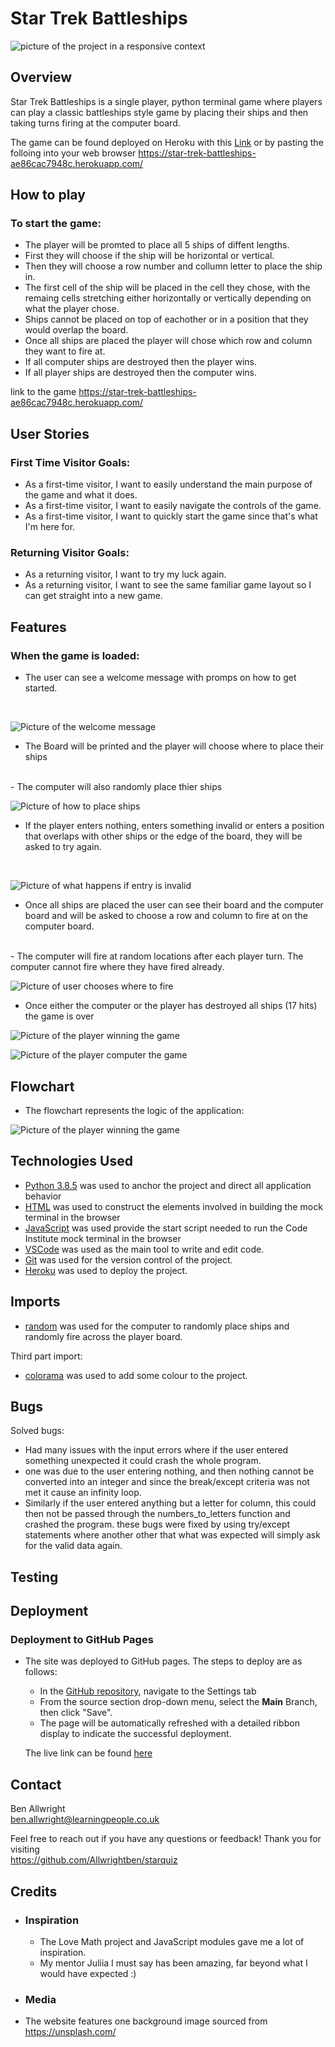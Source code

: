 <h1>Star Trek Battleships</h1>

![picture of the project in a responsive context](documentation/response.png)

## Overview

<p>Star Trek Battleships is a single player, python terminal game where players can play a classic battleships style game by placing their ships and then taking turns firing at the computer board.</p>

The game can be found deployed on Heroku with this [Link](https://star-trek-battleships-ae86cac7948c.herokuapp.com/) or by pasting the folloing into your web browser https://star-trek-battleships-ae86cac7948c.herokuapp.com/

## How to play

<h3>To start the game:</h3>

- The player will be promted to place all 5 ships of diffent lengths.
- First they will choose if the ship will be horizontal or vertical.
- Then they will choose a row number and collumn letter to place the ship in.
- The first cell of the ship will be placed in the cell they chose, with the
remaing cells stretching either horizontally or vertically depending on what 
the player chose.
- Ships cannot be placed on top of eachother or in a position that they would
overlap the board.
- Once all ships are placed the player will chose which row and column they
want to fire at.
- If all computer ships are destroyed then the player wins.
- If all player ships are destroyed then the computer wins.

link to the game https://star-trek-battleships-ae86cac7948c.herokuapp.com/

## User Stories
<h3>First Time Visitor Goals:</h3>

- As a first-time visitor, I want to easily understand the main purpose of the game and what it does.
- As a first-time visitor, I want to easily navigate the controls of the game.
- As a first-time visitor, I want to quickly start the game since that's what I'm here for.

<h3>Returning Visitor Goals:</h3>

- As a returning visitor, I want to try my luck again.
- As a returning visitor, I want to see the same familiar game layout so I can get straight into a new game.

## Features

<h3>When the game is loaded:</h3>

- The user can see a welcome message with promps on how to get started.
<br>

![Picture of the welcome message](documentation/welcome.png)

- The Board will be printed and the player will choose where to place their ships
<br>
- The computer will also randomly place thier ships

![Picture of how to place ships](documentation/placehips.png)

- If the player enters nothing, enters something invalid or enters a position that overlaps with other ships or the edge of the board, they will be asked to try again.
<br>

![Picture of what happens if entry is invalid](documentation/invalid.png)

- Once all ships are placed the user can see their board and the computer board and will be asked to choose a row and column to fire at on the computer board.
<br>
- The computer will fire at random locations after each player turn. The computer cannot fire where they have fired already.

![Picture of user chooses where to fire](documentation/choosecelltofireat.png)

- Once either the computer or the player has destroyed all ships (17 hits) the game is over

![Picture of the player winning the game](documentation/congratulations.png)

![Picture of the player computer the game](documentation/defeat.png)

## Flowchart

- The flowchart represents the logic of the application:

![Picture of the player winning the game](documentation/lucidflowchart.png)


## Technologies Used

- [Python 3.8.5](https://www.python.org/downloads/release/python-385/) was used to anchor the project and direct all application behavior
- [HTML](https://developer.mozilla.org/en-US/docs/Web/HTML) was used to construct the elements involved in building the mock terminal in the browser
- [JavaScript](https://developer.mozilla.org/en-US/docs/Web/JavaScript) was used provide the start script needed to run the Code Institute mock terminal in the browser
- [VSCode](https://code.visualstudio.com/) was used as the main tool to write and edit code.
- [Git](https://git-scm.com/) was used for the version control of the project.
- [Heroku](https://dashboard.heroku.com/apps) was used to deploy the project.

## Imports

- [random](https://docs.python.org/3/library/random.html) was used for the computer to randomly place ships and randomly fire across the player board.

Third part import:
- [colorama](https://pypi.org/project/colorama/) was used to add some colour to the project.


## Bugs

Solved bugs:
- Had many issues with the input errors where if the user entered something
unexpected it could crash the whole program.
- one was due to the user entering nothing, and then nothing cannot be converted
into an integer and since the break/except criteria was not met it cause an infinity loop.
- Similarly if the user entered anything but a letter for column, this could then not be passed through the numbers_to_letters function and crashed the program.
these bugs were fixed by using try/except statements where another other that what was expected will simply ask for the valid data again.


## Testing



## Deployment

### Deployment to GitHub Pages

- The site was deployed to GitHub pages. The steps to deploy are as follows: 
  - In the [GitHub repository](https://github.com/Allwrightben/starquiz), navigate to the Settings tab 
  - From the source section drop-down menu, select the **Main** Branch, then click "Save".
  - The page will be automatically refreshed with a detailed ribbon display to indicate the successful deployment.

  The live link can be found [here](https://allwrightben.github.io/starquiz/)

## Contact

Ben Allwright<br>
ben.allwright@learningpeople.co.uk

Feel free to reach out if you have any questions or feedback! Thank you for visiting<br> https://github.com/Allwrightben/starquiz

## Credits

- <h3>Inspiration</h3>

  - The Love Math project and JavaScript modules gave me a lot of inspiration.
  - My mentor Juliia I must say has been amazing, far beyond what I would have expected :)

- <h3>Media</h3>

- The website features one background image sourced from https://unsplash.com/



